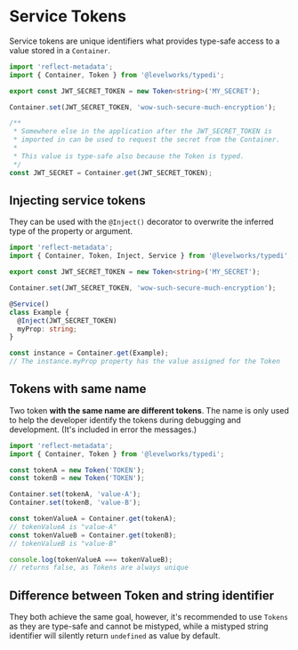 # Service Tokens

Service tokens are unique identifiers what provides type-safe access to a value stored in a `Container`.

```ts
import 'reflect-metadata';
import { Container, Token } from '@levelworks/typedi';

export const JWT_SECRET_TOKEN = new Token<string>('MY_SECRET');

Container.set(JWT_SECRET_TOKEN, 'wow-such-secure-much-encryption');

/**
 * Somewhere else in the application after the JWT_SECRET_TOKEN is
 * imported in can be used to request the secret from the Container.
 *
 * This value is type-safe also because the Token is typed.
 */
const JWT_SECRET = Container.get(JWT_SECRET_TOKEN);
```

## Injecting service tokens

They can be used with the `@Inject()` decorator to overwrite the inferred type of the property or argument.

```ts
import 'reflect-metadata';
import { Container, Token, Inject, Service } from '@levelworks/typedi';

export const JWT_SECRET_TOKEN = new Token<string>('MY_SECRET');

Container.set(JWT_SECRET_TOKEN, 'wow-such-secure-much-encryption');

@Service()
class Example {
  @Inject(JWT_SECRET_TOKEN)
  myProp: string;
}

const instance = Container.get(Example);
// The instance.myProp property has the value assigned for the Token
```

## Tokens with same name

Two token **with the same name are different tokens**. The name is only used to help the developer identify the tokens
during debugging and development. (It's included in error the messages.)

```ts
import 'reflect-metadata';
import { Container, Token } from '@levelworks/typedi';

const tokenA = new Token('TOKEN');
const tokenB = new Token('TOKEN');

Container.set(tokenA, 'value-A');
Container.set(tokenB, 'value-B');

const tokenValueA = Container.get(tokenA);
// tokenValueA is "value-A"
const tokenValueB = Container.get(tokenB);
// tokenValueB is "value-B"

console.log(tokenValueA === tokenValueB);
// returns false, as Tokens are always unique
```

## Difference between Token and string identifier

They both achieve the same goal, however, it's recommended to use `Tokens` as they are type-safe and cannot be mistyped,
while a mistyped string identifier will silently return `undefined` as value by default.
